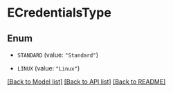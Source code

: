 # ECredentialsType

## Enum


* `STANDARD` (value: `"Standard"`)

* `LINUX` (value: `"Linux"`)


[[Back to Model list]](../README.md#documentation-for-models) [[Back to API list]](../README.md#documentation-for-api-endpoints) [[Back to README]](../README.md)


